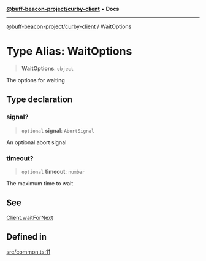 [**@buff-beacon-project/curby-client**](../index.md) • **Docs**

***

[@buff-beacon-project/curby-client](../index.md) / WaitOptions

# Type Alias: WaitOptions

> **WaitOptions**: `object`

The options for waiting

## Type declaration

### signal?

> `optional` **signal**: `AbortSignal`

An optional abort signal

### timeout?

> `optional` **timeout**: `number`

The maximum time to wait

## See

[Client.waitForNext](../classes/Client.md#waitfornext)

## Defined in

[src/common.ts:11](https://github.com/buff-beacon-project/curby-js-client/blob/a66d984f301cf986f3d63ed0a96c3b3cbe7f067a/src/common.ts#L11)
